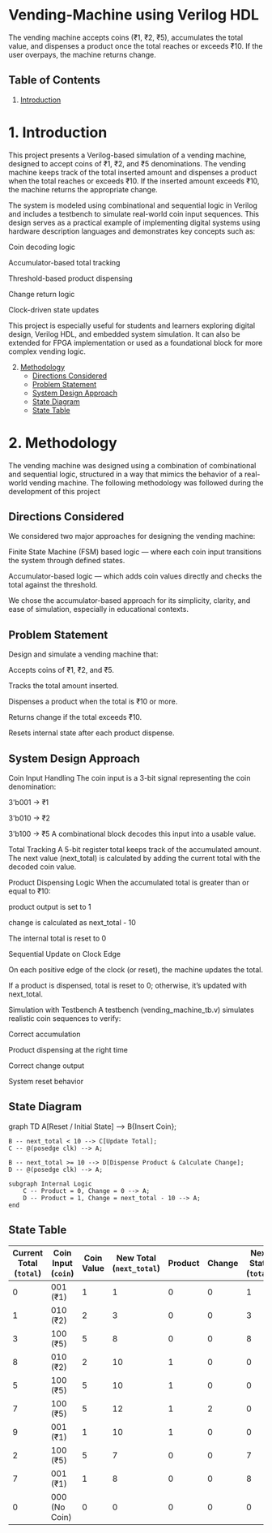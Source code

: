 # Vending-Machine using Verilog HDL
The vending machine accepts coins (₹1, ₹2, ₹5), accumulates the total value, and dispenses a product once the total reaches or exceeds ₹10. If the user overpays, the machine returns change.



## Table of Contents

1. [Introduction](#1-introduction) 

# 1. Introduction

This project presents a Verilog-based simulation of a vending machine, designed to accept coins of ₹1, ₹2, and ₹5 denominations. The vending machine keeps track of the total inserted amount and dispenses a product when the total reaches or exceeds ₹10. If the inserted amount exceeds ₹10, the machine returns the appropriate change.

The system is modeled using combinational and sequential logic in Verilog and includes a testbench to simulate real-world coin input sequences. This design serves as a practical example of implementing digital systems using hardware description languages and demonstrates key concepts such as:

Coin decoding logic

Accumulator-based total tracking

Threshold-based product dispensing

Change return logic

Clock-driven state updates

This project is especially useful for students and learners exploring digital design, Verilog HDL, and embedded system simulation. It can also be extended for FPGA implementation or used as a foundational block for more complex vending logic.

2. [Methodology](#2-methodology)  
   - [Directions Considered](#directions-considered)  
   - [Problem Statement](#problem-statement)
   - [System Design Approach](#system-design-approach)
   - [State Diagram](#state-diagram)  
   - [State Table](#state-table)
     

# 2. Methodology
The vending machine was designed using a combination of combinational and sequential logic, structured in a way that mimics the behavior of a real-world vending machine. The following methodology was followed during the development of this project

## Directions Considered

We considered two major approaches for designing the vending machine:

Finite State Machine (FSM) based logic — where each coin input transitions the system through defined states.

Accumulator-based logic — which adds coin values directly and checks the total against the threshold.

We chose the accumulator-based approach for its simplicity, clarity, and ease of simulation, especially in educational contexts.

## Problem Statement


Design and simulate a vending machine that:

Accepts coins of ₹1, ₹2, and ₹5.

Tracks the total amount inserted.

Dispenses a product when the total is ₹10 or more.

Returns change if the total exceeds ₹10.

Resets internal state after each product dispense.


## System Design Approach

Coin Input Handling
The coin input is a 3-bit signal representing the coin denomination:

3'b001 → ₹1

3'b010 → ₹2

3'b100 → ₹5
A combinational block decodes this input into a usable value.

Total Tracking
A 5-bit register total keeps track of the accumulated amount.
The next value (next_total) is calculated by adding the current total with the decoded coin value.

Product Dispensing Logic
When the accumulated total is greater than or equal to ₹10:

product output is set to 1

change is calculated as next_total - 10

The internal total is reset to 0

Sequential Update on Clock Edge

On each positive edge of the clock (or reset), the machine updates the total.

If a product is dispensed, total is reset to 0; otherwise, it’s updated with next_total.

Simulation with Testbench
A testbench (vending_machine_tb.v) simulates realistic coin sequences to verify:

Correct accumulation

Product dispensing at the right time

Correct change output

System reset behavior

## State Diagram

graph TD
    A[Reset / Initial State] --> B{Insert Coin};

    B -- next_total < 10 --> C[Update Total];
    C -- @(posedge clk) --> A;

    B -- next_total >= 10 --> D[Dispense Product & Calculate Change];
    D -- @(posedge clk) --> A;

    subgraph Internal Logic
        C -- Product = 0, Change = 0 --> A;
        D -- Product = 1, Change = next_total - 10 --> A;
    end


## State Table
| Current Total (`total`) | Coin Input (`coin`) | Coin Value | New Total (`next_total`) | Product | Change | Next State (`total`) |
| ----------------------- | ------------------- | ---------- | ------------------------ | ------- | ------ | -------------------- |
| 0                       | 001 (₹1)            | 1          | 1                        | 0       | 0      | 1                    |
| 1                       | 010 (₹2)            | 2          | 3                        | 0       | 0      | 3                    |
| 3                       | 100 (₹5)            | 5          | 8                        | 0       | 0      | 8                    |
| 8                       | 010 (₹2)            | 2          | 10                       | 1       | 0      | 0                    |
| 5                       | 100 (₹5)            | 5          | 10                       | 1       | 0      | 0                    |
| 7                       | 100 (₹5)            | 5          | 12                       | 1       | 2      | 0                    |
| 9                       | 001 (₹1)            | 1          | 10                       | 1       | 0      | 0                    |
| 2                       | 100 (₹5)            | 5          | 7                        | 0       | 0      | 7                    |
| 7                       | 001 (₹1)            | 1          | 8                        | 0       | 0      | 8                    |
| 0                       | 000 (No Coin)       | 0          | 0                        | 0       | 0      | 0                    |



